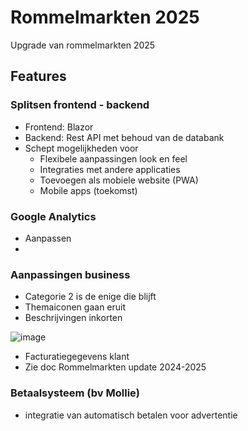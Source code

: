 # Rommelmarkten 2025
Upgrade van rommelmarkten 2025

## Features

### Splitsen frontend - backend
- Frontend: Blazor
- Backend: Rest API met behoud van de databank
- Schept mogelijkheden voor
  - Flexibele aanpassingen look en feel
  - Integraties met andere applicaties
  - Toevoegen als mobiele website (PWA)
  - Mobile apps (toekomst)

### Google Analytics 
-  Aanpassen
-  

### Aanpassingen business
- Categorie 2 is de enige die blijft
- Themaiconen gaan eruit
- Beschrijvingen inkorten
  
![image](https://github.com/user-attachments/assets/9899a5a0-9cc8-46dd-91ba-5772cb3261a9)

- Facturatiegegevens klant
- Zie doc Rommelmarkten update 2024-2025

### Betaalsysteem (bv Mollie)
- integratie van automatisch betalen voor advertentie

